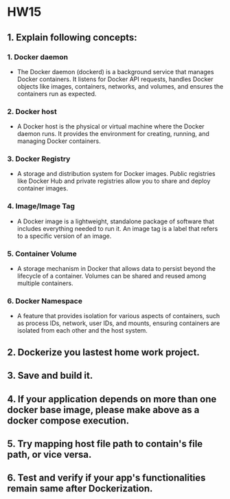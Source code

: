 # HW15

## 1. Explain following concepts:

### 1. Docker daemon
- The Docker daemon (dockerd) is a background service that manages Docker containers. It listens for Docker API requests, handles Docker objects like images, containers, networks, and volumes, and ensures the containers run as expected.

### 2. Docker host
- A Docker host is the physical or virtual machine where the Docker daemon runs. It provides the environment for creating, running, and managing Docker containers.

### 3. Docker Registry
- A storage and distribution system for Docker images. Public registries like Docker Hub and private registries allow you to share and deploy container images.

### 4. Image/Image Tag
- A Docker image is a lightweight, standalone package of software that includes everything needed to run it. An image tag is a label that refers to a specific version of an image.

### 5. Container Volume
- A storage mechanism in Docker that allows data to persist beyond the lifecycle of a container. Volumes can be shared and reused among multiple containers.

### 6. Docker Namespace
- A feature that provides isolation for various aspects of containers, such as process IDs, network, user IDs, and mounts, ensuring containers are isolated from each other and the host system.

## 2. Dockerize you lastest home work project.

## 3. Save and build it.

## 4. If your application depends on more than one docker base image, please make above as a docker compose execution.

## 5. Try mapping host file path to contain's file path, or vice versa.

## 6. Test and verify if your app's functionalities remain same after Dockerization.